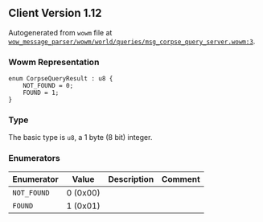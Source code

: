 ## Client Version 1.12

Autogenerated from `wowm` file at [`wow_message_parser/wowm/world/queries/msg_corpse_query_server.wowm:3`](https://github.com/gtker/wow_messages/tree/main/wow_message_parser/wowm/world/queries/msg_corpse_query_server.wowm#L3).

### Wowm Representation
```rust,ignore
enum CorpseQueryResult : u8 {
    NOT_FOUND = 0;
    FOUND = 1;
}
```
### Type
The basic type is `u8`, a 1 byte (8 bit) integer.
### Enumerators
| Enumerator | Value  | Description | Comment |
| --------- | -------- | ----------- | ------- |
| `NOT_FOUND` | 0 (0x00) |  |  |
| `FOUND` | 1 (0x01) |  |  |
